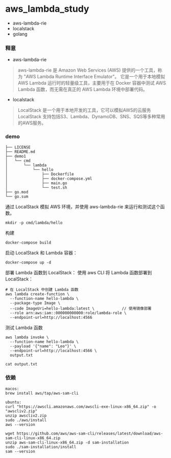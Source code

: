 # aws_lambda_study

- aws-lambda-rie  
- localstack 
- golang

### 释意

- aws-lambda-rie
> aws-lambda-rie 是 Amazon Web Services (AWS) 提供的一个工具，称为 "AWS Lambda Runtime Interface Emulator"。
> 它是一个用于本地模拟 AWS Lambda 运行时的轻量级工具，主要用于在 Docker 容器中测试 AWS Lambda 函数，而无需在真正的 AWS Lambda 环境中部署代码。

- localstack 
> LocalStack 是一个用于本地开发的工具，它可以模拟AWS的云服务 
> LocalStack 支持包括S3、Lambda、DynamoDB、SNS、SQS等多种常用的AWS服务。

### demo

``` 
├── LICENSE
├── README.md
├── demo1
│   └── cmd
│       └── lambda
│           └── hello
│               ├── Dockerfile
│               ├── docker-compose.yml
│               ├── main.go
│               └── test.sh
├── go.mod
└── go.sum
```

通过 LocalStack 模拟 AWS 环境，并使用 aws-lambda-rie 来运行和测试这个函数。

``` 
mkdir -p cmd/lambda/hello
```

构建
``` 
docker-compose build
```

启动 LocalStack 和 Lambda 容器：
``` 
docker-compose up -d
```

部署 Lambda 函数到 LocalStack：
使用 aws CLI 将 Lambda 函数部署到 LocalStack：

``` 
# 在 LocalStack 中创建 Lambda 函数
aws lambda create-function \
  --function-name hello-lambda \
  --package-type Image \
  --code ImageUri=hello-lambda:latest \            // 使用镜像部署
  --role arn:aws:iam::000000000000:role/lambda-role \
  --endpoint-url=http://localhost:4566
```
  

测试 Lambda 函数
```
aws lambda invoke \
  --function-name hello-lambda \
  --payload '{"name": "Leo"}' \
  --endpoint-url=http://localhost:4566 \
  output.txt

cat output.txt
``` 


### 依赖

``` 
macos: 
brew install aws/tap/aws-sam-cli

ubuntu:
curl "https://awscli.amazonaws.com/awscli-exe-linux-x86_64.zip" -o "awscliv2.zip"
unzip awscliv2.zip
sudo ./aws/install
aws --version

wget https://github.com/aws/aws-sam-cli/releases/latest/download/aws-sam-cli-linux-x86_64.zip
unzip aws-sam-cli-linux-x86_64.zip -d sam-installation
sudo ./sam-installation/install
sam --version
```